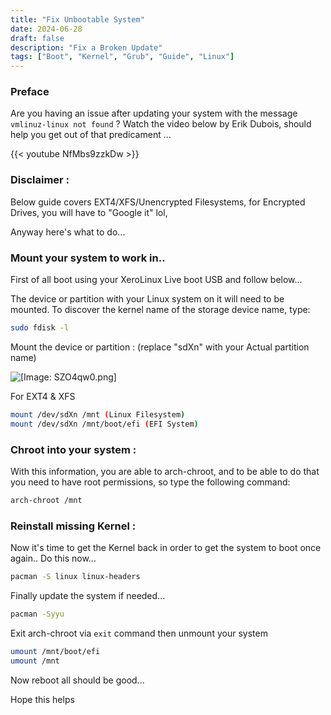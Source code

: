 ```yaml
---
title: "Fix Unbootable System"
date: 2024-06-28
draft: false
description: "Fix a Broken Update"
tags: ["Boot", "Kernel", "Grub", "Guide", "Linux"]
---
```

### Preface

Are you having an issue after updating your system with the message `vmlinuz-linux not found` ? Watch the video below by Erik Dubois, should help you get out of that predicament ...

{{< youtube NfMbs9zzkDw >}}

### Disclaimer :

Below guide covers EXT4/XFS/Unencrypted Filesystems, for Encrypted Drives, you will have to "Google it" lol,

Anyway here's what to do...

### Mount your system to work in..

First of all boot using your XeroLinux Live boot USB and follow below...

The device or partition with your Linux system on it will need to be mounted. To discover the kernel name of the storage device name, type:

```Bash
sudo fdisk -l
```

Mount the device or partition : (replace "sdXn" with your Actual partition name)

![[Image: SZO4qw0.png]](https://i.imgur.com/SZO4qw0.png)

For EXT4 & XFS

```Bash
mount /dev/sdXn /mnt (Linux Filesystem)
mount /dev/sdXn /mnt/boot/efi (EFI System)
```

### Chroot into your system :

With this information, you are able to arch-chroot, and to be able to do that you need to have root permissions, so type the following command:

```Bash
arch-chroot /mnt
```

### Reinstall missing Kernel :

Now it's time to get the Kernel back in order to get the system to boot once again.. Do this now...

```Bash
pacman -S linux linux-headers
```

Finally update the system if needed...

```Bash
pacman -Syyu
```

Exit arch-chroot via `exit` command then unmount your system

```Bash
umount /mnt/boot/efi
umount /mnt
```

Now reboot all should be good...

Hope this helps
